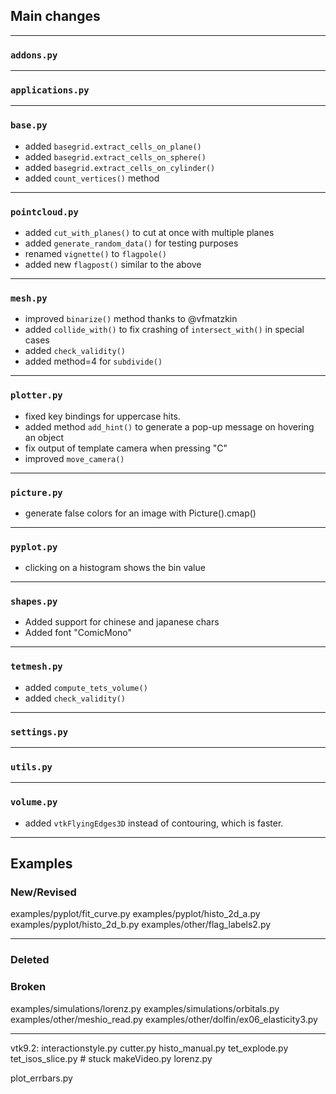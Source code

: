 ## Main changes

---
### `addons.py`

---
### `applications.py`

---
### `base.py`
- added `basegrid.extract_cells_on_plane()`
- added `basegrid.extract_cells_on_sphere()`
- added `basegrid.extract_cells_on_cylinder()`
- added `count_vertices()` method

---
### `pointcloud.py`
- added `cut_with_planes()` to cut at once with multiple planes
- added `generate_random_data()` for testing purposes
- renamed `vignette()` to `flagpole()`
- added new `flagpost()` similar to the above

---
### `mesh.py`
- improved `binarize()` method thanks to @vfmatzkin
- added `collide_with()` to fix crashing of `intersect_with()` in special cases
- added `check_validity()`
- added method=4 for `subdivide()`

---
### `plotter.py`
- fixed key bindings for uppercase hits.
- added method `add_hint()` to generate a pop-up message on hovering an object
- fix output of template camera when pressing "C"
- improved `move_camera()`

---
### `picture.py`
-  generate false colors for an image with Picture().cmap()

---
### `pyplot.py`
- clicking on a histogram shows the bin value

---
### `shapes.py`
- Added support for chinese and japanese chars
- Added font "ComicMono"

---
### `tetmesh.py`
- added `compute_tets_volume()`
- added `check_validity()`


---
### `settings.py`

---
### `utils.py`

---
### `volume.py`
- added `vtkFlyingEdges3D` instead of contouring, which is faster.


-------------------------
## Examples

### New/Revised
examples/pyplot/fit_curve.py
examples/pyplot/histo_2d_a.py
examples/pyplot/histo_2d_b.py
examples/other/flag_labels2.py

-------------------------
### Deleted

### Broken
examples/simulations/lorenz.py
examples/simulations/orbitals.py
examples/other/meshio_read.py
examples/other/dolfin/ex06_elasticity3.py

-------------------------
vtk9.2:
interactionstyle.py
cutter.py
histo_manual.py
tet_explode.py
tet_isos_slice.py # stuck
makeVideo.py
lorenz.py

plot_errbars.py



